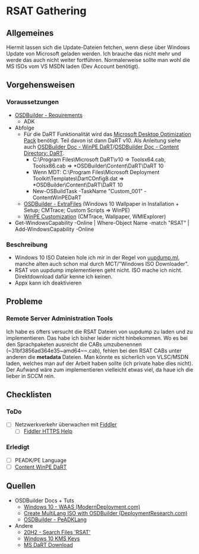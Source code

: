 # RSAT Gathering

## Allgemeines
Hiermit lassen sich die Update-Dateien fetchen, wenn diese über Windows Update von Microsoft geladen werden. Ich brauche das nicht mehr und werde das auch nicht weiter fortführen. Normalerweise sollte man wohl die MS ISOs vom VS MSDN laden (Dev Account benötigt).

## Vorgehensweisen
### Voraussetzungen
- [OSDBuilder - Requirements](https://osdbuilder.osdeploy.com/docs/multilang/requirements)
  - ADK
- Abfolge
  - Für die DaRT Funktionalität wird das [Microsoft Desktop Optimization Pack](https://go.microsoft.com/fwlink/p/?LinkId=166331) benötigt. Teil davon ist dann DaRT v10. Als Anleitung siehe auch [OSDBuilder Doc - WinPE DaRT](https://osdbuilder.osdeploy.com/docs/osbuild/new-osbuildtask/winpe-content-parameters/contentwinpedart)/[OSDBuilder Doc - Content Directory: DaRT](https://osdbuilder.osdeploy.com/docs/osbuild/content-directory/dart).
    - C:\Program Files\Microsoft DaRT\v10 => Toolsx64.cab, Toolsx86.cab => *OSDBuilder\Content\DaRT\DaRT 10
    - Wenn MDT: C:\Program Files\Microsoft Deployment Toolkit\Templates\DartCOnfig8.dat => *OSDBuilder\Content\DaRT\DaRT 10
    - New-OSBuildTask -TaskName "Custom_001" -ContentWinPEDaRT
  - [OSDBuilder - ExtraFiles](https://osdbuilder.osdeploy.com/docs/osbuild/content-directory/extrafiles) (Windows 10 Wallpaper in Installation + Setup; CMTrace; Custom Scripts => WinPE)
  - [WinPE Customization](https://www.osdsune.com/home/blog/2019/osdbuilder-winpe-customization) (CMTrace, Wallpaper, WMIExplorer)
- Get-WindowsCapability -Online | Where-Object Name -match "RSAT" | Add-WindowsCapability -Online

### Beschreibung
- Windows 10 ISO Dateien hole ich mir in der Regel von [uupdump.ml](https://uupdump.ml), manche alten auch schon mal durch MCT/"Windows ISO Downloader".
- RSAT von uupdump implementieren geht nicht. ISO mache ich nicht. Direktdownload dafür kenne ich keinen.
- Appx kann ich deaktivieren

## Probleme
### Remote Server Administration Tools
Ich habe es öfters versucht die RSAT Dateien von uupdump zu laden und zu implementieren. Das habe ich bisher leider nicht hinbekommen. Wo es bei den Sprachpaketen ausreicht die CABs umzubenennen (\~31bf3856ad364e35\~amd64\~\~.cab), fehlen bei den RSAT CABs unter anderen die **metadata** Dateien. Man könnte es sicherlich von VLSC/MSDN laden, welches man auf der Arbeit haben sollte (ich private habe dies nicht). Der Aufwand wäre zum implementieren vielleicht etwas viel, da haue ich die lieber in SCCM rein.

## Checklisten
### ToDo
- [ ] Netzwerkverkehr überwachen mit [Fiddler](https://www.telerik.com/fiddler)
  - [ ] [Fiddler HTTPS Help](https://www.telerik.com/forums/fiddler-to-get-https-direct-download-links)

### Erledigt
- [ ] PEADK/PE Language
- [ ] [Content WinPE DaRT](https://osdbuilder.osdeploy.com/docs/osbuild/new-osbuildtask/winpe-content-parameters/contentwinpedart)

## Quellen
- OSDBuilder Docs + Tuts
  - [Windows 10 - WAAS (ModernDeployment.com)](https://www.moderndeployment.com/quick-start-guide-windows-10-waas-servicing-updates-via-osdbuilder/)
  - [Create MultiLang ISO with OSDBuilder (DeploymentResearch.com)](https://deploymentresearch.com/using-osd-builder-to-create-a-multi-language-windows-10-image/)
  - [OSDBuilder - PeADKLang](https://osdbuilder.osdeploy.com/docs/contentpacks/multilang-content/peadklang)
- Andere
  - [20H2 - Search Files 'RSAT'](https://uupdump.ml/findfiles.php?id=2d91ec01-3f2c-4b75-8cfa-bcfcf5620080&q=FOD)
  - [Windows 10 KMS Keys](https://gist.github.com/Azhe403/d261f2aadccfc2fb20e00414342a3093)
  - [MS DaRT Download](https://docs.microsoft.com/en-us/microsoft-desktop-optimization-pack/dart-v10/)
